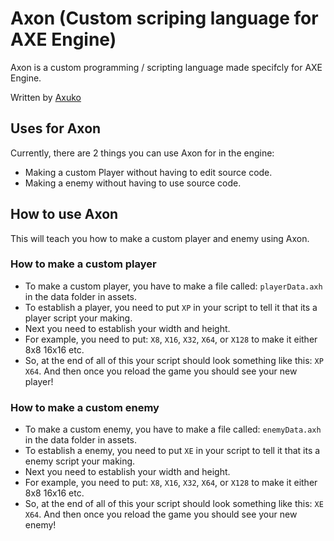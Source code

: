 # Axon (Custom scriping language for AXE Engine)
Axon is a custom programming / scripting language made specifcly for AXE Engine.

Written by [Axuko](https://github.com/Ethan-makes-music)

## Uses for Axon
Currently, there are 2 things you can use Axon for in the engine:

- Making a custom Player without having to edit source code.
- Making a enemy without having to use source code.

## How to use Axon
This will teach you how to make a custom player and enemy using Axon.
### How to make a custom player
- To make a custom player, you have to make a file called: `playerData.axh` in the data folder in assets.
- To establish a player, you need to put `XP` in your script to tell it that its a player script your making.
- Next you need to establish your width and height.
- For example, you need to put: `X8`, `X16`, `X32`, `X64`, or `X128` to make it either 8x8 16x16 etc.
- So, at the end of all of this your script should look something like this: `XP X64`. And then once you reload the game you should see your new player!
### How to make a custom enemy
- To make a custom enemy, you have to make a file called: `enemyData.axh` in the data folder in assets.
- To establish a enemy, you need to put `XE` in your script to tell it that its a enemy script your making.
- Next you need to establish your width and height.
- For example, you need to put: `X8`, `X16`, `X32`, `X64`, or `X128` to make it either 8x8 16x16 etc.
- So, at the end of all of this your script should look something like this: `XE X64`. And then once you reload the game you should see your new enemy!
